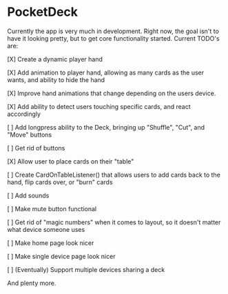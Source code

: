 # PocketDeck
Currently the app is very much in development. Right now, the goal isn't to have it looking pretty, but to get core functionality started.
Current TODO's are:

[X] Create a dynamic player hand

[X] Add animation to player hand, allowing as many cards as the user wants, and ability to hide the hand

[X] Improve hand animations that change depending on the users device.

[X] Add ability to detect users touching specific cards, and react accordingly

[ ] Add longpress ability to the Deck, bringing up "Shuffle", "Cut", and "Move" buttons

[ ] Get rid of buttons

[X] Allow user to place cards on their "table"

[ ] Create CardOnTableListener() that allows users to add cards back to the hand, flip cards over, or "burn" cards

[ ] Add sounds

[ ] Make mute button functional

[ ] Get rid of "magic numbers" when it comes to layout, so it doesn't matter what device someone uses

[ ] Make home page look nicer

[ ] Make single device page look nicer

[ ] (Eventually) Support multiple devices sharing a deck

And plenty more.
